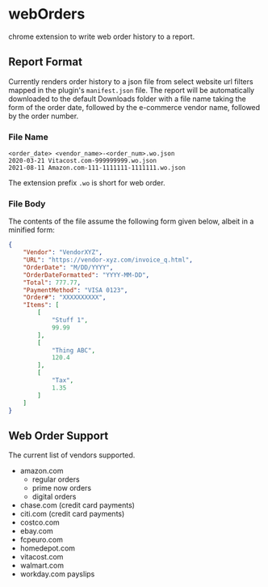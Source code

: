 # webOrders
chrome extension to write web order history to a report.

## Report Format
Currently renders order history to a json file from select website url filters mapped in the plugin's `manifest.json` file. The report will be automatically downloaded to the default Downloads folder with a file name taking the form of the order date, followed by the e-commerce vendor name, followed by the order number.

### File Name
    <order_date> <vendor_name>-<order_num>.wo.json
    2020-03-21 Vitacost.com-999999999.wo.json
    2021-08-11 Amazon.com-111-1111111-1111111.wo.json

The extension prefix `.wo` is short for web order.


### File Body
The contents of the file assume the following form given below, albeit in a minified form:
```json
{
    "Vendor": "VendorXYZ",
    "URL": "https://vendor-xyz.com/invoice_q.html",
    "OrderDate": "M/DD/YYYY",
    "OrderDateFormatted": "YYYY-MM-DD",
    "Total": 777.77,
    "PaymentMethod": "VISA 0123",
    "Order#": "XXXXXXXXXX",
    "Items": [
        [
            "Stuff 1",
            99.99
        ],
        [
            "Thing ABC",
            120.4
        ],
        [
            "Tax",
            1.35
        ]
    ]
}
```

## Web Order Support
The current list of vendors supported.
* amazon.com
    + regular orders
    + prime now orders
    + digital orders
* chase.com (credit card payments)
* citi.com (credit card payments)
* costco.com
* ebay.com
* fcpeuro.com
* homedepot.com
* vitacost.com
* walmart.com
* workday.com payslips
